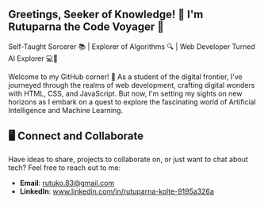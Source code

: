 ## Greetings, Seeker of Knowledge! 🌌 I'm Rutuparna the Code Voyager 🚀
Self-Taught Sorcerer 📚 | Explorer of Algorithms 🔍 | Web Developer Turned AI Explorer 💻🧠

Welcome to my GitHub corner! 👋 As a student of the digital frontier, 
I've journeyed through the realms of web development, crafting digital wonders with HTML, CSS, and JavaScript.
But now, I'm setting my sights on new horizons as I embark on a quest to explore the fascinating world of Artificial Intelligence and Machine Learning.

## 🖥 Connect and Collaborate
Have ideas to share, projects to collaborate on, or just want to chat about tech? Feel free to reach out to me:
- **Email**: rutuko.83@gmail.com
- **LinkedIn**: www.linkedin.com/in/rutuparna-kolte-9195a326a
